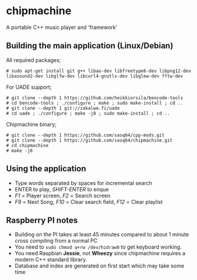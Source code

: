 chipmachine
===========

A portable C++ music player and 'framework'

## Building the main application (Linux/Debian)

All required packages;

	# sudo apt-get install git g++ libao-dev libfreetype6-dev libpng12-dev libasound2-dev libglfw-dev libcurl4-gnutls-dev libglew-dev fftw-dev

For UADE support;

	# git clone --depth 1 https://github.com/heikkiorsila/bencode-tools
	# cd bencode-tools ; ./configure ; make ; sudo make-install ; cd ..
	# git clone --depth 1 git://zakalwe.fi/uade
	# cd uade ; ./configure ; make -j8 ; sudo make-install ; cd ..

Chipmachine binary;

	# git clone --depth 1 https://github.com/sasq64/cpp-mods.git
	# git clone --depth 1 https://github.com/sasq64/chipmachine.git
	# cd chipmachine
	# make -j8

## Using the application

* Type words separated by spaces for incremental search
* ENTER to play, *SHIFT-ENTER* to enque
* *F1* = Player screen, *F2* = Search screen
* *F9* = Next Song, *F10* = Clear search field, *F12* = Clear playlist

## Raspberry PI notes

* Building on the PI takes at least 45 minutes compared to about 1 minute cross compiling from a normal PC
* You need to `sudo chmod a+rw /dev/hidraw0` to get keyboard working.
* You need Raspbian **Jessie**, not **Wheezy** since chipmachine requires a modern C++ standard library.
* Database and index are generated on first start which may take some time


